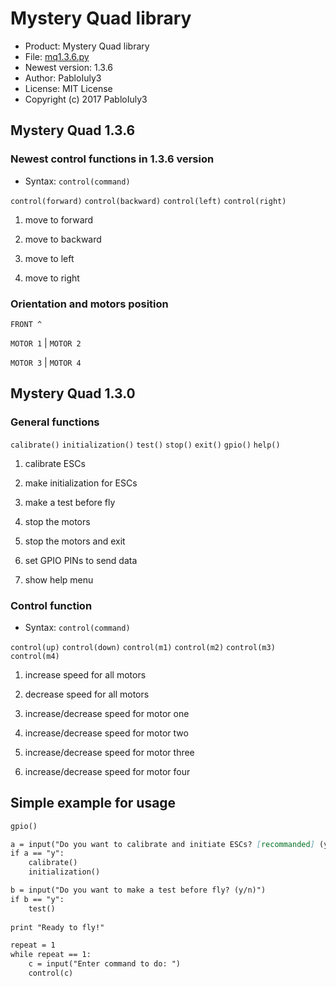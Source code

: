 # Mystery Quad library
- Product: Mystery Quad library
- File: [mq1.3.6.py](https://raw.githubusercontent.com/PabloIuly3/mystery-quad/master/src/mq1.3.6.py)
- Newest version: 1.3.6
- Author: PabloIuly3
- License: MIT License
- Copyright (c) 2017 PabloIuly3

## Mystery Quad  1.3.6
### Newest control functions in 1.3.6 version
- Syntax: `control(command)`

`control(forward)` `control(backward)` `control(left)` `control(right)`

1. move to forward

2. move to backward

3. move to left

4. move to right

### Orientation and motors position
`FRONT ^`

`MOTOR 1` | `MOTOR 2`

`MOTOR 3` | `MOTOR 4`

## Mystery Quad  1.3.0
### General functions
`calibrate()` `initialization()` `test()` `stop()` `exit()` `gpio()` `help()`

1. calibrate ESCs

2. make initialization for ESCs

3. make a test before fly

4. stop the motors

5. stop the motors and exit

6. set GPIO PINs to send data

7. show help menu

### Control function
- Syntax: `control(command)`

`control(up)` `control(down)` `control(m1)` `control(m2)` `control(m3)` `control(m4)`

1. increase speed for all motors

2. decrease speed for all motors

3. increase/decrease speed for motor one

4. increase/decrease speed for motor two

5. increase/decrease speed for motor three

6. increase/decrease speed for motor four


## Simple example for usage
```markdown
gpio()

a = input("Do you want to calibrate and initiate ESCs? [recommanded] (y/n)")
if a == "y":
	calibrate()
	initialization()

b = input("Do you want to make a test before fly? (y/n)")
if b == "y":
	test()
	
print "Ready to fly!"

repeat = 1
while repeat == 1:
	c = input("Enter command to do: ")
	control(c)
```
